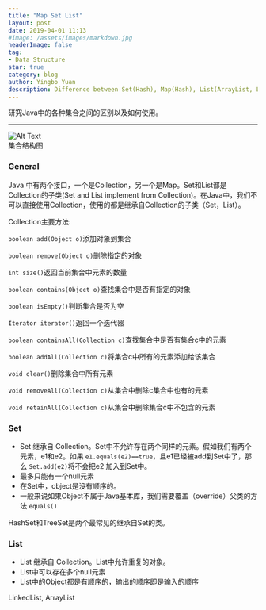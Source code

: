 ```yaml
---
title: "Map Set List"
layout: post
date: 2019-04-01 11:13
#image: /assets/images/markdown.jpg
headerImage: false
tag:
- Data Structure
star: true
category: blog
author: Yingbo Yuan
description: Difference between Set(Hash), Map(Hash), List(ArrayList, LinkedList)
---
```

研究Java中的各种集合之间的区别以及如何使用。

---

<div class="side-by-side">
    <div class="">
        <img class="image" src="http://images0.cnblogs.com/blog/682514/201411/161043454007612.png" alt="Alt Text">
        <figcaption class="caption">集合结构图</figcaption>
    </div>
</div>

### General

Java 中有两个接口，一个是Collection，另一个是Map。Set和List都是Collection的子类(Set and List implement from Collection)。在Java中，我们不可以直接使用Collection，使用的都是继承自Collection的子类（Set，List）。

Collection主要方法:

`boolean add(Object o)`添加对象到集合

`boolean remove(Object o)`删除指定的对象

`int size()`返回当前集合中元素的数量

`boolean contains(Object o)`查找集合中是否有指定的对象

`boolean isEmpty()`判断集合是否为空

`Iterator iterator()`返回一个迭代器

`boolean containsAll(Collection c)`查找集合中是否有集合c中的元素

`boolean addAll(Collection c)`将集合c中所有的元素添加给该集合

`void clear()`删除集合中所有元素

`void removeAll(Collection c)`从集合中删除c集合中也有的元素

`void retainAll(Collection c)`从集合中删除集合c中不包含的元素

### Set

* Set 继承自 Collection。Set中不允许存在两个同样的元素。假如我们有两个元素，e1和e2。如果 `e1.equals(e2)==true`，且e1已经被add到Set中了，那么  `Set.add(e2)`将不会把e2 加入到Set中。
* 最多只能有一个null元素
* 在Set中，object是没有顺序的。
* 一般来说如果Object不属于Java基本库，我们需要覆盖（override）父类的方法  `equals()`

HashSet和TreeSet是两个最常见的继承自Set的类。


### List

* List 继承自 Collection。List中允许重复的对象。
* List中可以存在多个null元素
* List中的Object都是有顺序的，输出的顺序即是输入的顺序

LinkedList, ArrayList







